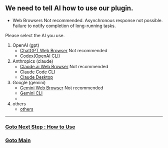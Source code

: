 ## We need to tell AI how to use our plugin.

* Web Browsers Not recommended. Asynchronous response not possible.  
Failure to notify completion of long-running tasks.  

Please select the AI ​​you use.
1. OpenAI (gpt)
   - [ChatGPT Web Browser]()  Not recommended
   - [Codex(OpenAI CLI)]()  
2. Anthropics (claude)
   - [Claode.ai Web Browser]()  Not recommended
   - [Claude Code CLI]()
   - [Claude Desktop]()
3. Google (gemini)
   - [Gemini Web Browser]()  Not recommended
   - [Gemini CLI]()
   - 
4. others
   - [others]()

-----
### [Goto Next Step : How to Use](https://github.com/LSG7/UnrealEngine_AI_Bridge/blob/main/docs/howtouse/howtouse.md)
### [Goto Main](https://github.com/LSG7/UnrealEngine_AI_Bridge/tree/main)
